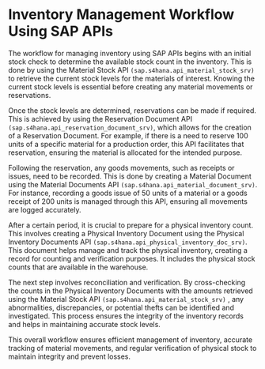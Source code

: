 # Inventory Management Workflow Using SAP APIs

The workflow for managing inventory using SAP APIs begins with an initial stock check to determine the available stock count in the inventory. This is done by using the Material Stock API `(sap.s4hana.api_material_stock_srv)` to retrieve the current stock levels for the materials of interest. Knowing the current stock levels is essential before creating any material movements or reservations.

Once the stock levels are determined, reservations can be made if required. This is achieved by using the Reservation Document API `(sap.s4hana.api_reservation_document_srv)`, which allows for the creation of a Reservation Document. For example, if there is a need to reserve 100 units of a specific material for a production order, this API facilitates that reservation, ensuring the material is allocated for the intended purpose.

Following the reservation, any goods movements, such as receipts or issues, need to be recorded. This is done by creating a Material Document using the Material Documents API `(sap.s4hana.api_material_document_srv)`. For instance, recording a goods issue of 50 units of a material or a goods receipt of 200 units is managed through this API, ensuring all movements are logged accurately.

After a certain period, it is crucial to prepare for a physical inventory count. This involves creating a Physical Inventory Document using the Physical Inventory Documents API `(sap.s4hana.api_physical_inventory_doc_srv)`. This document helps manage and track the physical inventory, creating a record for counting and verification purposes. It includes the physical stock counts that are available in the warehouse.

The next step involves reconciliation and verification. By cross-checking the counts in the Physical Inventory Documents with the amounts retrieved using the Material Stock API `(sap.s4hana.api_material_stock_srv)` , any abnormalities, discrepancies, or potential thefts can be identified and investigated. This process ensures the integrity of the inventory records and helps in maintaining accurate stock levels.

This overall workflow ensures efficient management of inventory, accurate tracking of material movements, and regular verification of physical stock to maintain integrity and prevent losses.
